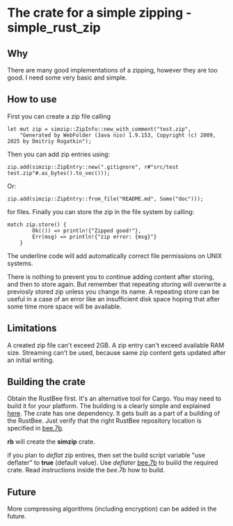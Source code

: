 # The crate for a simple zipping - simple_rust_zip

## Why

There are many good implementations of a zipping, however they are too
good. I need some very basic and simple.

##  How to use

First you can create a zip file calling
```
let mut zip = simzip::ZipInfo::new_with_comment("test.zip", 
    "Generated by WebFolder (Java nio) 1.9.153, Copyright (c) 2009, 2025 by Dmitriy Rogatkin");
```
Then you can add zip entries using:
```
zip.add(simzip::ZipEntry::new(".gitignore", r#"src/test
test.zip"#.as_bytes().to_vec()));
```
Or:
```
zip.add(simzip::ZipEntry::from_file("README.md", Some("doc")));
```
for files. Finally you can store the zip in the file system by calling:
```
match zip.store() {
        Ok(()) => println!{"Zipped good!"},
        Err(msg) => println!{"zip error: {msg}"}
    }
```
The underline code will add automatically correct file permissions on UNIX systems.

There is nothing to prevent you to continue adding content after storing, and
then to store again. But remember that repeating storing will overwrite a
previosly stored zip unless you change its name. A repeating store can be
useful in a case of an error like an insufficient disk space hoping that after some time
more space will be available.

## Limitations

A created zip file can't exceed 2GB. A zip entry can't exceed available RAM size.
Streaming can't be used, because same zip content gets updated after an initial
writing.

## Building the crate

Obtain the RustBee first. It's an alternative tool for Cargo. You may need to build it for your platform. 
The building is a clearly simple and explained [here](https://gitlab.com/tools6772135/rusthub/-/blob/master/src/rust/rustcgi/README.md).
The crate has one dependency. It gets built as a part of a building of the RustBee. Just verify that the right RustBee repository location is
specified in [bee.7b](https://github.com/vernisaz/simple_rust_zip/blob/ce7bf7385eef7d8bd84690b7fefe82f2a0275d9f/bee.7b#L2).

**rb** will create the **simzip** crate.

if you plan to *deflat* zip entires, then set the build script variable "use deflater" to **true** (default value). 
Use *deflater* [bee.7b](./libdeflate/bee.7b) to buiild the required crate. Read instructions inside the *bee.7b* how to build.

## Future

More compressing algorithms (including encryption) can be added in the future.